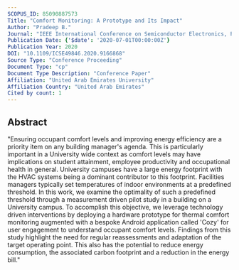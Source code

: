 ```yaml
---
SCOPUS_ID: 85090887573
Title: "Comfort Monitoring: A Prototype and Its Impact"
Author: "Pradeep B."
Journal: "IEEE International Conference on Semiconductor Electronics, Proceedings, ICSE"
Publication Date: {'$date': '2020-07-01T00:00:00Z'}
Publication Year: 2020
DOI: "10.1109/ICSE49846.2020.9166868"
Source Type: "Conference Proceeding"
Document Type: "cp"
Document Type Description: "Conference Paper"
Affiliation: "United Arab Emirates University"
Affiliation Country: "United Arab Emirates"
Cited by count: 1
---
```


## Abstract
"Ensuring occupant comfort levels and improving energy efficiency are a priority item on any building manager's agenda. This is particularly important in a University wide context as comfort levels may have implications on student attainment, employee productivity and occupational health in general. University campuses have a large energy footprint with the HVAC systems being a dominant contributor to this footprint. Facilities managers typically set temperatures of indoor environments at a predefined threshold. In this work, we examine the optimality of such a predefined threshold through a measurement driven pilot study in a building on a University campus. To accomplish this objective, we leverage technology driven interventions by deploying a hardware prototype for thermal comfort monitoring augmented with a bespoke Android application called 'Cozy' for user engagement to understand occupant comfort levels. Findings from this study highlight the need for regular reassessments and adaptation of the target operating point. This also has the potential to reduce energy consumption, the associated carbon footprint and a reduction in the energy bill."

